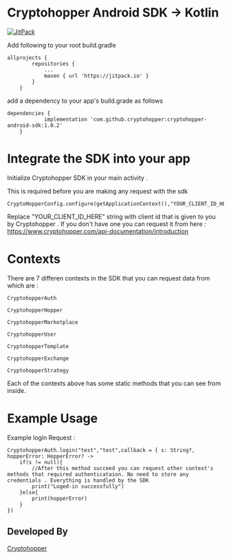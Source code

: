 # Cryptohopper Android SDK -> Kotlin

[![JitPack](https://jitpack.io/v/cryptohopper/cryptohopper-android-sdk.svg)](https://jitpack.io/#cryptohopper/cryptohopper-android-sdk)


Add following to your root build.gradle

```
allprojects {
        repositories {
            ...
            maven { url 'https://jitpack.io' }
        }
    }
```

add a dependency to your app's build.grade as follows

```
dependencies {
            implementation 'com.github.cryptohopper:cryptohopper-android-sdk:1.0.2'
    }
```

# Integrate the SDK into your app

Initialize Cryptohopper SDK in your main activity .

This is required before you are making any request with the sdk

```
CryptoHopperConfig.configure(getApplicationContext(),"YOUR_CLIENT_ID_HERE",HopperAPIEnvironment.PRODUCTION)
```

Replace "YOUR_CLIENT_ID_HERE" string with client id that is given to you by Cryptohopper . If you don't have one you can request it from here : https://www.cryptohopper.com/api-documentation/introduction

# Contexts

There are 7 differen contexts in the SDK that you can request data from which are :

```
CryptohopperAuth
```

```
CryptohopperHopper
```

```
CryptohopperMarketplace
```

```
CryptohopperUser
```

```
CryptohopperTemplate
```

```
CryptohopperExchange
```

```
CryptohopperStrategy
```

Each of the contexts above has some static methods that you can see from inside.

# Example Usage

Example login Request :

```
CryptohopperAuth.login("test","test",callback = { s: String?, hopperError: HopperError? ->
    if(s != null){
        //After this method succeed you can request other context's methods that required authenticataion. No need to store any credentials . Everything is handled by the SDK
        print("Loged-in successfully")
    }else{
        print(hopperError)
    }
})
```
Developed By
------------

[Cryptohopper](https://www.cryptohopper.com/)
